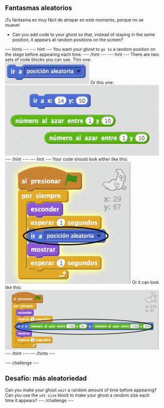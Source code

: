 ## Fantasmas aleatorios

¡Tu fantasma es muy fácil de atrapar en este momento, porque no se mueve!

+ Can you add code to your ghost so that, instead of staying in the same position, it appears at random positions on the screen?

\--- hints \--- \--- hint \--- You want your ghost to `go to` a random position on the stage before appearing each time. \--- /hint \--- \--- hint \--- There are two sets of code blocks you can use. This one: ![screenshot](images/ghost-random-blocks-1.png) Or this one: ![screenshot](images/ghost-random-blocks-2.png) \--- /hint \--- \--- hint \--- Your code should look either like this: ![screenshot](images/ghost-random-code-1.png) Or it can look like this: ![screenshot](images/ghost-random-code-2.png) \--- /hint \--- \--- /hints \---

\--- challenge \---

## Desafío: más aleatoriedad

Can you make your ghost `wait` a random amount of time before appearing? Can you use the `set size` block to make your ghost a random size each time it appears? \--- /challenge \---